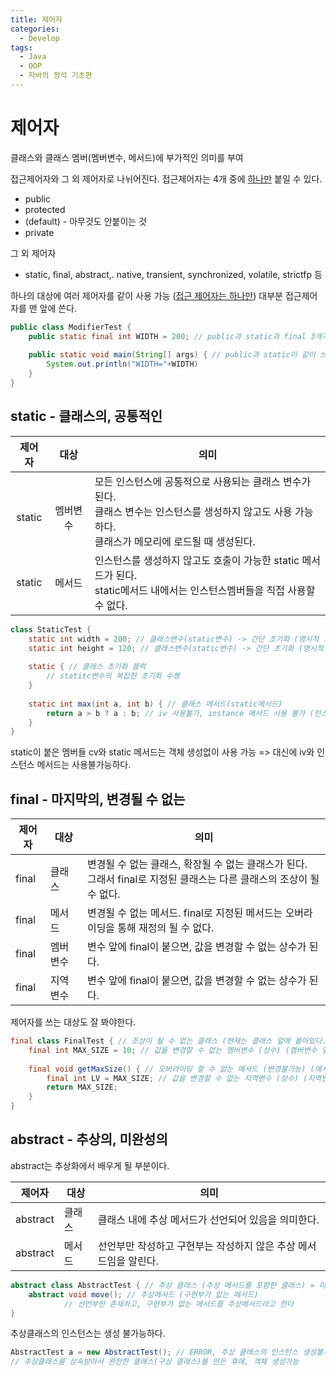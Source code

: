 ```yaml
---
title: 제어자
categories:
  - Develop
tags:
  - Java
  - OOP
  - 자바의 정석 기초편
---
```

# 제어자

클래스와 클래스 멤버(멤버변수, 메서드)에 부가적인 의미를 부여

접근제어자와 그 외 제어자로 나뉘어진다.
접근제어자는 4개 중에 <u>하나만</u> 붙일 수 있다.

- public
- protected
- (default) - 아무것도 안붙이는 것
- private

그 외 제어자

- static, final, abstract,. native, transient, synchronized, volatile, strictfp 등

하나의 대상에 여러 제어자를 같이 사용 가능 (<u>접근 제어자는 하나만</u>)
대부분 접근제어자를 맨 앞에 쓴다.

```java
public class ModifierTest {
    public static final int WIDTH = 200; // public과 static과 final 3개가 같이 쓰였다.
    
    public static void main(String[] args) { // public과 static이 같이 쓰였다.
        System.out.println("WIDTH="+WIDTH)
    }
}
```

## static - 클래스의, 공통적인

|   제어자   |     대상     | 의미                                                         |
| :--------: | :----------: | ------------------------------------------------------------ |
| <br>static | <br>멤버변수 | 모든 인스턴스에 공통적으로 사용되는 클래스 변수가 된다. <br>클래스 변수는 인스턴스를 생성하지 않고도 사용 가능하다.<br>클래스가 메모리에 로드될 때 생성된다. |
|   static   |    메서드    | 인스턴스를 생성하지 않고도 호출이 가능한  static 메서드가 된다.<br>static메서드 내에서는 인스턴스멤버들을 직접 사용할 수 없다. |

```java
class StaticTest {
    static int width = 200; // 클래스변수(static변수) -> 간단 초기화 (명시적 초기화)
    static int height = 120; // 클래스변수(static변수) -> 간단 초기화 (명시적 초기화)
    
    static { // 클래스 초기화 블럭
        // statitc변수의 복잡한 초기화 수행
    }
    
    static int max(int a, int b) { // 클래스 메서드(static메서드) 
        return a > b ? a : b; // iv 사용불가, instance 메서드 사용 불가 (인스턴스 멤버 사용 불가)
    }
}
```

static이 붙은 멤버들 cv와 static 메서드는 객체 생성없이 사용 가능 => 대신에 iv와 인스턴스 메서드는 사용불가능하다.

## final - 마지막의, 변경될 수 없는

| 제어자 | 대상     | 의미                                                         |
| ------ | -------- | ------------------------------------------------------------ |
| final  | 클래스   | 변경될 수 없는 클래스, 확장될 수 없는 클래스가 된다.<br>그래서 final로 지정된 클래스는 다른 클래스의 조상이 될 수 없다. |
| final  | 메서드   | 변경될 수 없는 메서드. final로 지정된 메서드는 오버라이딩을 통해 재정의 될 수 없다. |
| final  | 멤버변수 | 변수 앞에 final이 붙으면, 값을 변경할 수 없는 상수가 된다.   |
| final  | 지역변수 | 변수 앞에 final이 붙으면, 값을 변경할 수 없는 상수가 된다.   |

제어자를 쓰는 대상도 잘 봐야한다.

```java
final class FinalTest { // 조상이 될 수 없는 클래스 (현재는 클래스 앞에 붙어있다.)
    final int MAX_SIZE = 10; // 값을 변경할 수 없는 멤버변수 (상수) (멤버변수 앞에 붙어있다.)
    
    final void getMaxSize() { // 오버라이딩 할 수 없는 메서드 (변경불가능) (메서드 앞에 붙어있다.)
        final int LV = MAX_SIZE; // 값을 변경할 수 없는 지역변수 (상수) (지역변수 앞에 붙어있다.)
        return MAX_SIZE;
    }
}
```

## abstract - 추상의, 미완성의

abstract는 추상화에서 배우게 될 부분이다.

| 제어자   | 대상   | 의미                                                         |
| -------- | ------ | ------------------------------------------------------------ |
| abstract | 클래스 | 클래스 내에 추상 메서드가 선언되어 있음을 의미한다.          |
| abstract | 메서드 | 선언부만 작성하고 구현부는 작성하지 않은 추상 메서드임을 알린다. |

```java
abstract class AbstractTest { // 추상 클래스 (추상 메서드를 포함한 클래스) = 미완성클래스 = 미완성설계도
    abstract void move(); // 추상메서드 (구현부가 없는 메서드)
    		// 선언부만 존재하고, 구현부가 없는 메서드를 추상메서드라고 한다
}
```

추상클래스의 인스턴스는 생성 불가능하다.

```java
AbstractTest a = new AbstractTest(); // ERROR, 추상 클래스의 인스턴스 생성불가
// 추상클래스를 상속받아서 완전한 클래스(구상 클래스)를 만든 후에, 객체 생성가능
```

